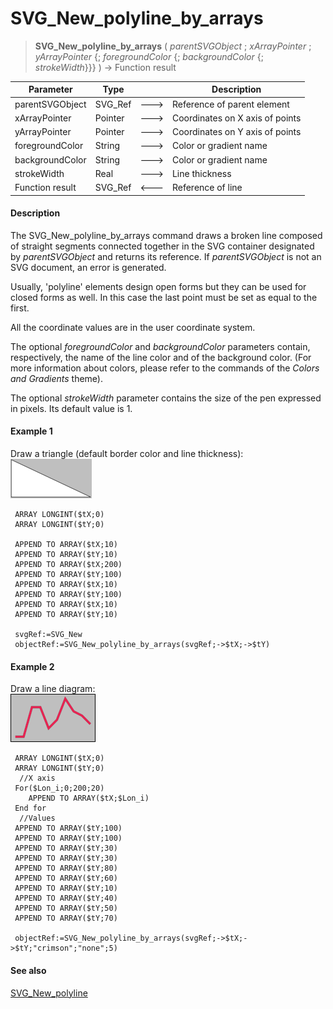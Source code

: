 # SVG_New_polyline_by_arrays

>**SVG_New_polyline_by_arrays** ( *parentSVGObject* ; *xArrayPointer* ; *yArrayPointer* {; *foregroundColor* {; *backgroundColor* {; *strokeWidth*}}} ) -> Function result

| Parameter | Type |  | Description |
| --- | --- | --- | --- |
| parentSVGObject | SVG_Ref | &#x1F852; | Reference of parent element |
| xArrayPointer | Pointer | &#x1F852; | Coordinates on X axis of points |
| yArrayPointer | Pointer | &#x1F852; | Coordinates on Y axis of points |
| foregroundColor | String | &#x1F852; | Color or gradient name |
| backgroundColor | String | &#x1F852; | Color or gradient name |
| strokeWidth | Real | &#x1F852; | Line thickness |
| Function result | SVG_Ref | &#x1F850; | Reference of line |



#### Description 

The SVG\_New\_polyline\_by\_arrays command draws a broken line composed of straight segments connected together in the SVG container designated by *parentSVGObject* and returns its reference. If *parentSVGObject* is not an SVG document, an error is generated.

Usually, 'polyline' elements design open forms but they can be used for closed forms as well. In this case the last point must be set as equal to the first.

All the coordinate values are in the user coordinate system.

The optional *foregroundColor* and *backgroundColor* parameters contain, respectively, the name of the line color and of the background color. (For more information about colors, please refer to the commands of the *Colors and Gradients* theme).

The optional *strokeWidth* parameter contains the size of the pen expressed in pixels. Its default value is 1.

#### Example 1 

Draw a triangle (default border color and line thickness):  
![](../images/pict196982.en.png)

```4d
 ARRAY LONGINT($tX;0)
 ARRAY LONGINT($tY;0)
 
 APPEND TO ARRAY($tX;10)
 APPEND TO ARRAY($tY;10)
 APPEND TO ARRAY($tX;200)
 APPEND TO ARRAY($tY;100)
 APPEND TO ARRAY($tX;10)
 APPEND TO ARRAY($tY;100)
 APPEND TO ARRAY($tX;10)
 APPEND TO ARRAY($tY;10)
 
 svgRef:=SVG_New
 objectRef:=SVG_New_polyline_by_arrays(svgRef;->$tX;->$tY)
```

#### Example 2 

Draw a line diagram:  
![](../images/pict196983.en.png)

```4d
 ARRAY LONGINT($tX;0)
 ARRAY LONGINT($tY;0)
  //X axis
 For($Lon_i;0;200;20)
    APPEND TO ARRAY($tX;$Lon_i)
 End for
  //Values
 APPEND TO ARRAY($tY;100)
 APPEND TO ARRAY($tY;100)
 APPEND TO ARRAY($tY;30)
 APPEND TO ARRAY($tY;30)
 APPEND TO ARRAY($tY;80)
 APPEND TO ARRAY($tY;60)
 APPEND TO ARRAY($tY;10)
 APPEND TO ARRAY($tY;40)
 APPEND TO ARRAY($tY;50)
 APPEND TO ARRAY($tY;70)
 
 objectRef:=SVG_New_polyline_by_arrays(svgRef;->$tX;->$tY;"crimson";"none";5)
```

#### See also 

[SVG\_New\_polyline](SVG%5FNew%5Fpolyline.md)  